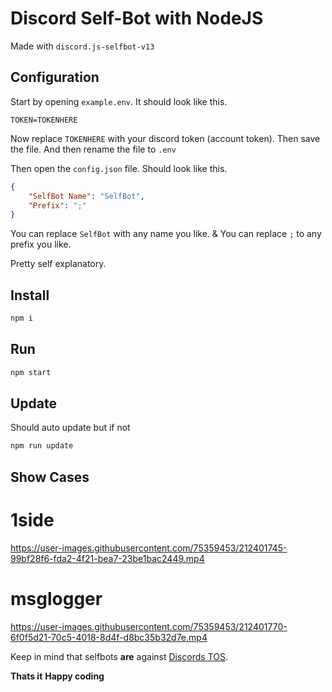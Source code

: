 # Discord Self-Bot with NodeJS

Made with `discord.js-selfbot-v13`

## Configuration
Start by opening `example.env`. It should look like this.

```env
TOKEN=TOKENHERE
```

Now replace `TOKENHERE` with your discord token (account token). Then save the file.
And then rename the file to `.env`

Then open the `config.json` file. Should look like this.

```json
{
    "SelfBot Name": "SelfBot",
    "Prefix": ";"
}
```

You can replace `SelfBot` with any name you like.
&
You can replace `;` to any prefix you like.

Pretty self explanatory. 


## Install

```sh
npm i
```

## Run

```sh
npm start
```

## Update
Should auto update but if not
```sh
npm run update
```

## Show Cases

# 1side
https://user-images.githubusercontent.com/75359453/212401745-99bf28f6-fda2-4f21-bea7-23be1bac2449.mp4

# msglogger
https://user-images.githubusercontent.com/75359453/212401770-6f0f5d21-70c5-4018-8d4f-d8bc35b32d7e.mp4


Keep in mind that selfbots **are** against [Discords TOS](https://discord.com/terms).

**Thats it**
**Happy coding**
